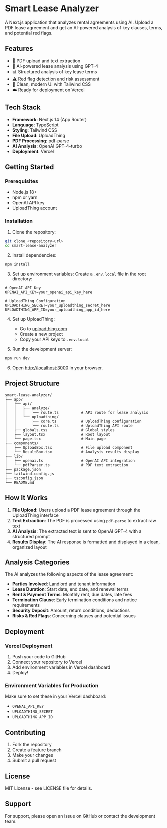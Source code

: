 # Smart Lease Analyzer

A Next.js application that analyzes rental agreements using AI. Upload a PDF lease agreement and get an AI-powered analysis of key clauses, terms, and potential red flags.

## Features

- 📄 PDF upload and text extraction
- 🤖 AI-powered lease analysis using GPT-4
- 📊 Structured analysis of key lease terms
- ⚠️ Red flag detection and risk assessment
- 🎨 Clean, modern UI with Tailwind CSS
- ☁️ Ready for deployment on Vercel

## Tech Stack

- **Framework**: Next.js 14 (App Router)
- **Language**: TypeScript
- **Styling**: Tailwind CSS
- **File Upload**: UploadThing
- **PDF Processing**: pdf-parse
- **AI Analysis**: OpenAI GPT-4-turbo
- **Deployment**: Vercel

## Getting Started

### Prerequisites

- Node.js 18+ 
- npm or yarn
- OpenAI API key
- UploadThing account

### Installation

1. Clone the repository:
```bash
git clone <repository-url>
cd smart-lease-analyzer
```

2. Install dependencies:
```bash
npm install
```

3. Set up environment variables:
Create a `.env.local` file in the root directory:
```env
# OpenAI API Key
OPENAI_API_KEY=your_openai_api_key_here

# UploadThing Configuration
UPLOADTHING_SECRET=your_uploadthing_secret_here
UPLOADTHING_APP_ID=your_uploadthing_app_id_here
```

4. Set up UploadThing:
   - Go to [uploadthing.com](https://uploadthing.com)
   - Create a new project
   - Copy your API keys to `.env.local`

5. Run the development server:
```bash
npm run dev
```

6. Open [http://localhost:3000](http://localhost:3000) in your browser.

## Project Structure

```
smart-lease-analyzer/
├── app/
│   ├── api/
│   │   ├── analyze/
│   │   │   └── route.ts          # API route for lease analysis
│   │   └── uploadthing/
│   │       ├── core.ts           # UploadThing configuration
│   │       └── route.ts          # UploadThing API route
│   ├── globals.css               # Global styles
│   ├── layout.tsx                # Root layout
│   └── page.tsx                  # Main page
├── components/
│   ├── UploadBox.tsx             # File upload component
│   └── ResultBox.tsx             # Analysis results display
├── lib/
│   ├── openai.ts                 # OpenAI API integration
│   └── pdfParser.ts              # PDF text extraction
├── package.json
├── tailwind.config.js
├── tsconfig.json
└── README.md
```

## How It Works

1. **File Upload**: Users upload a PDF lease agreement through the UploadThing interface
2. **Text Extraction**: The PDF is processed using `pdf-parse` to extract raw text
3. **AI Analysis**: The extracted text is sent to OpenAI GPT-4 with a structured prompt
4. **Results Display**: The AI response is formatted and displayed in a clean, organized layout

## Analysis Categories

The AI analyzes the following aspects of the lease agreement:

- **Parties Involved**: Landlord and tenant information
- **Lease Duration**: Start date, end date, and renewal terms
- **Rent & Payment Terms**: Monthly rent, due dates, late fees
- **Termination Clause**: Early termination conditions and notice requirements
- **Security Deposit**: Amount, return conditions, deductions
- **Risks & Red Flags**: Concerning clauses and potential issues

## Deployment

### Vercel Deployment

1. Push your code to GitHub
2. Connect your repository to Vercel
3. Add environment variables in Vercel dashboard
4. Deploy!

### Environment Variables for Production

Make sure to set these in your Vercel dashboard:
- `OPENAI_API_KEY`
- `UPLOADTHING_SECRET`
- `UPLOADTHING_APP_ID`

## Contributing

1. Fork the repository
2. Create a feature branch
3. Make your changes
4. Submit a pull request

## License

MIT License - see LICENSE file for details.

## Support

For support, please open an issue on GitHub or contact the development team. 